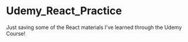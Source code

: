 # Udemy_React_Practice
Just saving some of the React materials I've learned through the Udemy Course!
